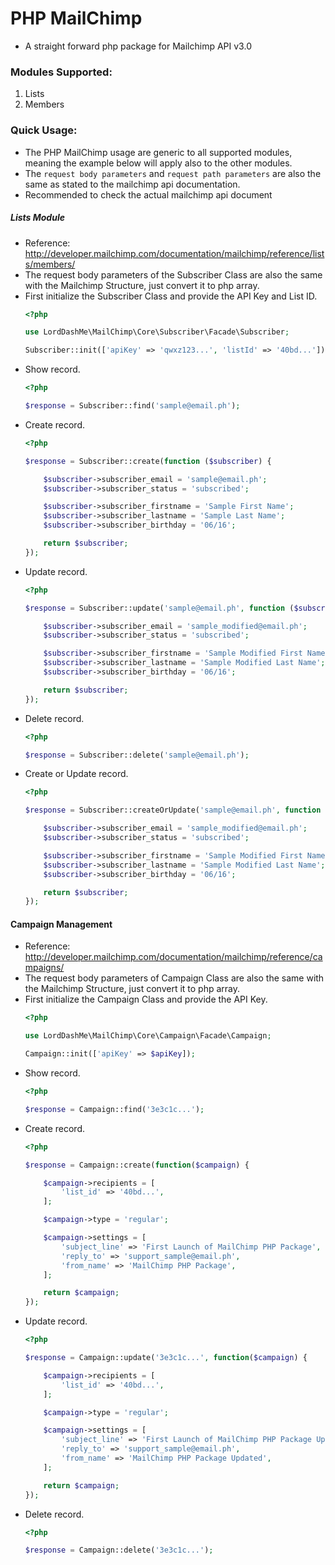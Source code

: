 # PHP MailChimp
- A straight forward php package for Mailchimp API v3.0

### Modules Supported:
1. Lists
2. Members

### Quick Usage:
- The PHP MailChimp usage are generic to all supported modules, meaning the example below will apply also to the other modules.
- The ```request body parameters``` and ```request path parameters``` are also the same as stated to the mailchimp api documentation.
- Recommended to check the actual mailchimp api document
##### Lists Module


- Reference: http://developer.mailchimp.com/documentation/mailchimp/reference/lists/members/
- The request body parameters of the Subscriber Class are also the same with the Mailchimp Structure, just convert it to php array.
- First initialize the Subscriber Class and provide the API Key and List ID.
    ```php
    <?php

    use LordDashMe\MailChimp\Core\Subscriber\Facade\Subscriber;

    Subscriber::init(['apiKey' => 'qwxz123...', 'listId' => '40bd...']);

    ```
- Show record.
    ```php
    <?php

    $response = Subscriber::find('sample@email.ph');

    ```
- Create record.
    ```php
    <?php

    $response = Subscriber::create(function ($subscriber) {

        $subscriber->subscriber_email = 'sample@email.ph';
        $subscriber->subscriber_status = 'subscribed';

        $subscriber->subscriber_firstname = 'Sample First Name';
        $subscriber->subscriber_lastname = 'Sample Last Name';
        $subscriber->subscriber_birthday = '06/16';

        return $subscriber;
    });

    ```
- Update record.
    ```php
    <?php

    $response = Subscriber::update('sample@email.ph', function ($subscriber) {

        $subscriber->subscriber_email = 'sample_modified@email.ph';
        $subscriber->subscriber_status = 'subscribed';

        $subscriber->subscriber_firstname = 'Sample Modified First Name';
        $subscriber->subscriber_lastname = 'Sample Modified Last Name';
        $subscriber->subscriber_birthday = '06/16';

        return $subscriber;
    });

    ```
- Delete record.
    ```php
    <?php

    $response = Subscriber::delete('sample@email.ph');

    ```
- Create or Update record.
    ```php
    <?php

    $response = Subscriber::createOrUpdate('sample@email.ph', function ($subscriber) {

        $subscriber->subscriber_email = 'sample_modified@email.ph';
        $subscriber->subscriber_status = 'subscribed';

        $subscriber->subscriber_firstname = 'Sample Modified First Name';
        $subscriber->subscriber_lastname = 'Sample Modified Last Name';
        $subscriber->subscriber_birthday = '06/16';

        return $subscriber;
    });

    ```
#### Campaign Management
- Reference: http://developer.mailchimp.com/documentation/mailchimp/reference/campaigns/
- The request body parameters of Campaign Class are also the same with the Mailchimp Structure, just convert it to php array.
- First initialize the Campaign Class and provide the API Key.
    ```php
    <?php

    use LordDashMe\MailChimp\Core\Campaign\Facade\Campaign;

    Campaign::init(['apiKey' => $apiKey]);

    ```
- Show record.
    ```php
    <?php

    $response = Campaign::find('3e3c1c...');

    ```
- Create record.
    ```php
    <?php
    
    $response = Campaign::create(function($campaign) {

        $campaign->recipients = [
            'list_id' => '40bd...',
        ];

        $campaign->type = 'regular';

        $campaign->settings = [
            'subject_line' => 'First Launch of MailChimp PHP Package',
            'reply_to' => 'support_sample@email.ph',
            'from_name' => 'MailChimp PHP Package',
        ];

        return $campaign;
    });
    
    ```
- Update record.
    ```php
    <?php
    
    $response = Campaign::update('3e3c1c...', function($campaign) {

        $campaign->recipients = [
            'list_id' => '40bd...',
        ];

        $campaign->type = 'regular';

        $campaign->settings = [
            'subject_line' => 'First Launch of MailChimp PHP Package Updated',
            'reply_to' => 'support_sample@email.ph',
            'from_name' => 'MailChimp PHP Package Updated',
        ];

        return $campaign;
    });
    
    ```
- Delete record.
    ```php
    <?php
    
    $response = Campaign::delete('3e3c1c...');
    
    ```
<!--stackedit_data:
eyJoaXN0b3J5IjpbLTExMDA5NDAxNV19
-->